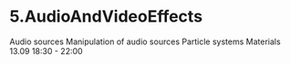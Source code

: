 # 5.AudioAndVideoEffects

Audio sources
Manipulation of audio sources
Particle systems
Materials
13.09 18:30 - 22:00
